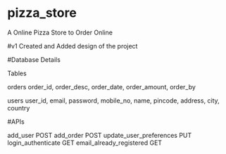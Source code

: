 # pizza_store
A Online Pizza Store to Order Online

#v1
Created and Added design of the project

#Database Details

Tables

orders
order_id, order_desc, order_date, order_amount, order_by

users
user_id, email, password, mobile_no, name, pincode, address, city, country

#APIs

add_user POST
add_order POST
update_user_preferences PUT
login_authenticate GET
email_already_registered GET

    
